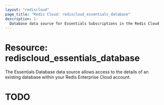 ```yaml
---
layout: "rediscloud"
page_title: "Redis Cloud: rediscloud_essentials_database"
description: |-
  Database data source for Essentials Subscriptions in the Redis Cloud Terraform provider.
---
```


# Resource: rediscloud_essentials_database

The Essentials Database data source allows access to the details of an existing database within your Redis Enterprise
Cloud account.

# TODO
